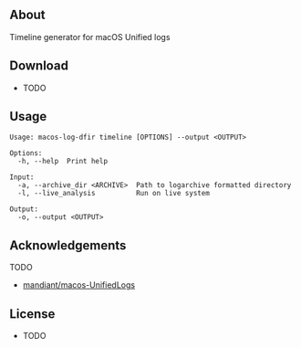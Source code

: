 ## About
Timeline generator for macOS Unified logs

## Download
- TODO

## Usage
```
Usage: macos-log-dfir timeline [OPTIONS] --output <OUTPUT>

Options:
  -h, --help  Print help

Input:
  -a, --archive_dir <ARCHIVE>  Path to logarchive formatted directory
  -l, --live_analysis          Run on live system

Output:
  -o, --output <OUTPUT>
```

## Acknowledgements
TODO
- [mandiant/macos-UnifiedLogs](https://github.com/mandiant/macos-UnifiedLogs)

## License
- TODO